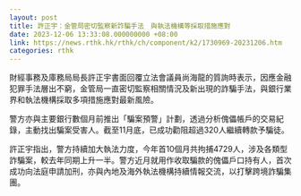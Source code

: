 ```yaml
---
layout: post
title: 許正宇：金管局密切監察新詐騙手法　與執法機構等採取措施應對
date: 2023-12-06 13:33:08.000000000 +08:00
link: https://news.rthk.hk/rthk/ch/component/k2/1730969-20231206.htm
categories: rthk
---
```


財經事務及庫務局局長許正宇書面回覆立法會議員尚海龍的質詢時表示，因應金融犯罪手法層出不窮，金管局一直密切監察相關情況及新出現的詐騙手法，與銀行業界和執法機構採取多項措施應對最新風險。

警方亦與主要銀行數個月前推出「騙案預警」計劃，透過分析傀儡帳戶的交易紀錄，主動找出騙案受害人。截至11月底，已成功勸阻超過320人繼續轉款予騙徒。
 
許正宇指出，警方持續加大執法力度，今年首10個月共拘捕4729人，涉及各類型詐騙案，較去年同期上升一半。警方近月就用作收取騙款的傀儡戶口持有人，首次成功向法庭申請加刑，亦與內地及海外執法機構持續情報交流，以打擊跨境詐騙集團。
